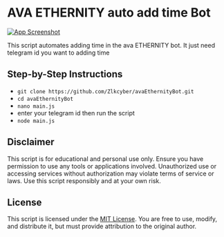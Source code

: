 # AVA ETHERNITY auto add time Bot
[![App Screenshot](https://raw.githubusercontent.com/Zlkcyber/avaEthernityBot/avabot.png)](https://raw.githubusercontent.com/Zlkcyber/avaEthernityBot/avabot.png)


This script automates adding time in the ava ETHERNITY bot. It just need telegram id you want to adding time

## Step-by-Step Instructions

- `git clone https://github.com/Zlkcyber/avaEthernityBot.git`
- `cd avaEthernityBot`
- `nano main.js`
- enter your telegram id then run the script
- ``` node main.js ```

## Disclaimer

This script is for educational and personal use only. Ensure you have permission to use any tools or applications involved. Unauthorized use or accessing services without authorization may violate terms of service or laws. Use this script responsibly and at your own risk.

## License

This script is licensed under the [MIT License](LICENSE). You are free to use, modify, and distribute it, but must provide attribution to the original author.